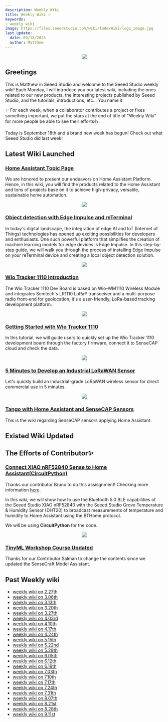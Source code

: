 ```yaml
---
description: Weekly Wiki
title: Weekly Wiki ✨
keywords:
- weeely wiki
image: https://files.seeedstudio.com/wiki/IndexWiki/logo_image.jpg
last_update:
  date: 09/18/2023
  author: Matthew
---
```


<div align="center"><img width={1000} src="https://files.seeedstudio.com/wiki/IndexWiki/logo.png" /></div>

## Greetings

This is Matthew in Seeed Studio and welcome to the Seeed Studio weekly wiki! Each Monday, I will introduce you our latest wiki, including the ones related to our new products, the interesting projects published by Seeed Studio, and the tutorials, introductions, etc... You name it.

✨ For each week, when a collaborator contributes a project or fixes something important, we put the stars at the end of title of "Weekly Wiki" for more people be able to see their efforts👍.

Today is September 18th and a brand new week has begun! Check out what Seeed Studio did last week!

## Latest Wiki Launched

### [Home Assistant Topic Page](https://wiki.seeedstudio.com/home_assistant_topic/)

We are honored to present our endeavors on Home Assistant Platform. Hence, in this wiki, you will find the products related to the Home Assistant and tons of projects base on it to achieve high-privacy, versatile, sustainable home automation.

<div align="center"><img width={600} src="https://files.seeedstudio.com/wiki/wiki-platform/collection_page/Home_Assistant_Seeed.jpg" /></div>

### [Object detection with Edge Impulse and reTerminal](https://wiki.seeedstudio.com/reTerminal_ML_Edgeimpulse/)

In today's digital landscape, the integration of edge AI and IoT (Internet of Things) technologies has opened up exciting possibilities for developers and enthusiasts. One such powerful platform that simplifies the creation of machine learning models for edge devices is Edge Impulse. In this step-by-step guide, we will walk you through the process of installing Edge Impulse on your reTerminal device and creating a local object detection solution.

<div align="center"><img width={600} src="https://files.seeedstudio.com/wiki/ReTerminal/ML/edgeimpulse.gif" /></div>

### [Wio Tracker 1110 Introduction](https://wiki.seeedstudio.com/Wio-Tracker_Introduction/)

The Wio Tracker 1110 Dev Board is based on Wio-WM1110 Wireless Module and integrates Semtech's LR1110 LoRa® transceiver and a multi-purpose radio front-end for geolocation, it's a user-friendly, LoRa-based tracking development platform.

<div align="center"><img width={600} src="https://files.seeedstudio.com/wiki/SenseCAP/wio_tracker/1-114993136-Wio-Tracker-1110-Dev-Board-45font.jpg" /></div>

### [Getting Started with Wio Tracker 1110](https://wiki.seeedstudio.com/Get_Started_with_Wio-Trakcer_1110/)

In this tutorial, we will guide users to quickly set up the Wio Tracker 1110 development board through the factory firmware, connect it to SenseCAP cloud and check the data.

<div align="center"><img width={600} src="https://files.seeedstudio.com/wiki/SenseCAP/wio_tracker/por.png" /></div>

### [5 Minutes to Develop an Industrial LoRaWAN Sensor](https://wiki.seeedstudio.com/develop_an_industrial_lorawan_sensor/)

Let's quickly build an industrial-grade LoRaWAN wireless sensor for direct commercial use in 5 minutes.

<div align="center"><img width={600} src="https://hackster.imgix.net/uploads/attachments/1520150/image_MoA2h9E8lq.png?auto=compress%2Cformat&w=740&h=555&fit=max" /></div>

### [Tango with Home Assistant and SenseCAP Sensors](https://wiki.seeedstudio.com/home_assistant_with_sensecap_lorawan_sensors/)

This is the wiki regarding SenseCAP sensors applying Home Assistant.

## Existed Wiki Updated

## The Efforts of Contributor✨

### [Connect XIAO nRF52840 Sense to Home Assistant(CircuitPython)](https://wiki.seeedstudio.com/XIAO_BLE_HA/)

Thanks our contributor Bruno to do this assisgnment! Checking more information [here](https://github.com/orgs/Seeed-Studio/projects/6/views/1?pane=issue&itemId=35979237).

In this wiki, we will show how to use the Bluetooth 5.0 BLE capabilities of the Seeed Studio XIAO nRF52840 with the Seeed Studio Grove Temperature & Humidity Sensor (DHT20) to broadcast measurements of temperature and humidity to Home Assistant using the BTHome protocol.

We will be using **CircuitPython** for the code.

<div align="center"><img width={600} src="https://files.seeedstudio.com/wiki/wiki-ranger/Contributions/BLE-HA/17_HA.png" /></div>

### [TinyML Workshop Course Updated](https://wiki.seeedstudio.com/tinyml_workshop_course_new/)

Thanks for our Contributor Salman to change the contents since we updated the SenseCraft Model Assistant.

## Past Weekly wiki

- [weekly wiki on 2.27th](/Seeed_Elderly/weekly_wiki/wiki227)
- [weekly wiki on 3.06th](/Seeed_Elderly/weekly_wiki/wiki306)
- [weekly wiki on 3.13th](/Seeed_Elderly/weekly_wiki/wiki313)
- [weekly wiki on 3.20th](/Seeed_Elderly/weekly_wiki/wiki320)
- [weekly wiki on 3.27th](/Seeed_Elderly/weekly_wiki/wiki327)
- [weekly wiki on 4.03rd](/Seeed_Elderly/weekly_wiki/wiki403)
- [weekly wiki on 4.10th](/Seeed_Elderly/weekly_wiki/wiki410)
- [weekly wiki on 4.17th](/Seeed_Elderly/weekly_wiki/wiki417)
- [weekly wiki on 4.24th](/Seeed_Elderly/weekly_wiki/wiki424)
- [weekly wiki on 5.15th](/Seeed_Elderly/weekly_wiki/wiki515)
- [weekly wiki on 5.22nd](/Seeed_Elderly/weekly_wiki/wiki522)
- [weekly wiki on 5.29th](/Seeed_Elderly/weekly_wiki/wiki529)
- [weekly wiki on 6.05th](/Seeed_Elderly/weekly_wiki/wiki605)
- [weekly wiki on 6.12th](/Seeed_Elderly/weekly_wiki/wiki612)
- [weekly wiki on 6.19th](/Seeed_Elderly/weekly_wiki/wiki619)
- [weekly wiki on 7.03th](/Seeed_Elderly/weekly_wiki/wiki703)
- [weekly wiki on 7.10th](/Seeed_Elderly/weekly_wiki/wiki710)
- [weekly wiki on 7.17th](/Seeed_Elderly/weekly_wiki/wiki717)
- [weekly wiki on 7.24th](/Seeed_Elderly/weekly_wiki/wiki724)
- [weekly wiki on 7.31th](/Seeed_Elderly/weekly_wiki/wiki731)
- [weekly wiki on 8.07th](/Seeed_Elderly/weekly_wiki/wiki807)
- [weekly wiki on 8.21st](/Seeed_Elderly/weekly_wiki/wiki821)
- [weekly wiki on 8.28th](/Seeed_Elderly/weekly_wiki/wiki828)
- [weekly wiki on 9.11st](/Seeed_Elderly/weekly_wiki/wiki911)